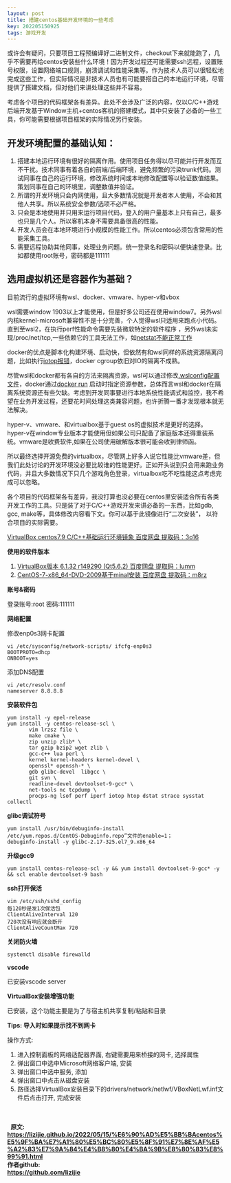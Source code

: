 ```yaml
---
layout: post
title: 搭建centos基础开发环境的一些考虑
key: 202205150925
tags: 游戏开发
---
```


或许会有疑问，只要项目工程预编译好二进制文件，checkout下来就能跑了，几乎不需要再给centos安装些什么环境！因为开发过程还可能需要ssh远程，设置账号权限，设置网络端口规则，崩溃调试和性能采集等。作为技术人员可以很轻松地完成这些工作，但实际情况是非技术人员也有可能要搭自己的本地运行环境，尽管提供了搭建文档，但对他们来讲处理这些并不容易。

考虑各个项目的代码框架各有差异。此处不会涉及广泛的内容，仅以C/C++游戏后端开发基于Window主机+centos客机的搭建模式，其中只安装了必备的一些工具，你可能需要根据项目框架的实际情况另行安装。

## 开发环境配置的基础认知：

1. 搭建本地运行环境有很好的隔离作用。使用项目任务得以尽可能并行开发而互不干扰。技术同事有着各自的前端/后端环境，避免频繁的污染trunk代码。测试同事在自己的运行环境，修改系统时间或本地修改配置等以验证数值结果。策划同事在自己的环境里，调整数值并验证。
2. 所谓的开发环境只会内网使用，且大多数情况就是开发者本人使用，不会和其他人共享。所以系统安全参数/选项不必严格。
3. 只会是本地使用并只用来运行项目代码，登入的用户量基本上只有自己，最多也只是几个人。所以客机本身不需要具备很高的性能。
4. 开发人员会在本地环境进行小规模的性能工作。所以centos必须包含常用的性能采集工具。
5. 需要远程协助其他同事，处理业务问题。统一登录名和密码以便快速登录。比如都使用root账号，密码都是111111


## 选用虚拟机还是容器作为基础？
目前流行的虚拟环境有wsl、docker、vmware、hyper-v和vbox

wsl需要window 1903以上才能使用，但是好多公司还在使用window7。另外wsl内核kernel-microsoft兼容性不是十分完善，个人觉得wsl只适用来跑点小代码。直到至wsl2，在执行perf性能命令需要先装微软特定的软件程序 ，另外wsl未实现/proc/net/tcp,一些依赖它的工具无法工作，如[netstat不能正常工作](https://github.com/microsoft/WSL/issues/1488)

docker的优点是脚本化构建环境、启动快，但依然有和wsl同样的系统资源隔离问题，比如执行[iotop报错](https://hustcat.github.io/iotop-problem-in-container/)，docker cgroup依旧对IO的隔离不成熟。

尽管wsl和docker都有各自的方法来隔离资源，wsl可以通过修改[.wslconfig配置文件](https://docs.microsoft.com/zh-cn/windows/wsl/wsl-config)，docker通过[docker run](https://docs.docker.com/config/containers/resource_constraints/) 启动时指定资源参数，总体而言wsl和docker在隔离系统资源还有些欠缺。考虑到开发同事要进行本地系统性能调式和监控，我不希望在业务开发过程，还要花时间处理这类兼容问题，也许折腾一番才发现根本就无法解决。

hyper-v、vmware、和virtualbox基于guest os的虚拟技术是更好的选择。hyper-v在window专业版本才能使用但如果公司只配备了家庭版本还得重装系统。vmware是收费软件,如果在公司使用破解版本很可能会收到律师函。

所以最终选择开源免费的virtualbox，尽管网上好多人说它性能比vmware差，但我们此处讨论的开发环境没必要比较谁的性能更好。正如开头说到只会用来跑业务代码，并且大多数情况下只几个游戏角色登录，virtualbox吃不吃性能这点考虑完成可以忽略。


各个项目的代码框架各有差异，我没打算也没必要在centos里安装适合所有各类开发工作的工具。只是装了对于C/C++游戏开发来讲必备的一东西，比如gdb, gcc, make等，具体修改内容看下文。你可以基于此镜像进行“二次安装”， 以符合项目的实际需要。

[VirtualBox centos7.9 C/C++基础运行环境镜象 百度网盘 提取码：3o16](https://pan.baidu.com/s/1XDqs2NQCgxjl13uiPjjFEg?pwd=3o16)

**使用的软件版本**

1. [VirtualBox版本 6.1.32 r149290 (Qt5.6.2) 百度网盘 提取码：lumm](https://pan.baidu.com/s/1l345SO8QxdaEkh2z5JrGpQ?pwd=lumm)
2. [CentOS-7-x86_64-DVD-2009基于minal安装 百度网盘 提取码：m8rz](https://pan.baidu.com/s/1LsCOKciPv6pxwafXafRqmw?pwd=m8rz)

**账号&密码**

登录账号:root 密码:111111 


**网络配置**

修改enp0s3网卡配置
```
vi /etc/sysconfig/network-scripts/ ifcfg-enp0s3
BOOTPROTO=dhcp
ONBOOT=yes
```
添加DNS配置
```
vi /etc/resolv.conf
nameserver 8.8.8.8
```

**安装软件包**
```
yum install -y epel-release
yum install -y centos-release-scl \
       vim lrzsz file \
       make cmake \
       zip unzip zlib* \
       tar gzip bzip2 wget zlib \
       gcc-c++ lua perl \
       kernel kernel-headers kernel-devel \
       openssl* openssh-* \
       gdb glibc-devel  libgcc \
       git svn \
       readline-devel devtoolset-9-gcc* \
       net-tools nc tcpdump \
       procps-ng lsof perf iperf iotop htop dstat strace sysstat collectl
```


**glibc调试符号**

```
yum install /usr/bin/debuginfo-install 
/etc/yum.repos.d/CentOS-Debuginfo.repo”文件的enable=1；
debuginfo-install -y glibc-2.17-325.el7_9.x86_64
```


**升级gcc9**

```
yum install centos-release-scl -y && yum install devtoolset-9-gcc* -y && scl enable devtoolset-9 bash
```

**ssh打开保活**
```
vim /etc/ssh/sshd_config
每120秒是发1次保活包
ClientAliveInterval 120
720次没有响应就会断开
ClientAliveCountMax 720
```

**关闭防火墙**

`systemctl disable firewalld`


**vscode**

已安装vscode server


**VirtualBox安装增强功能**

已安装，这个功能主要是为了与宿主机共享复制/粘贴和目录


**Tips: 导入时如果提示找不到网卡**

操作方式:
1. 进入控制面板的网络适配器界面, 右键需要用来桥接的网卡, 选择属性
2. 弹出窗口中选中Microsoft网络客户端, 安装
3. 弹出窗口中选中服务, 添加
4. 弹出窗口中点击从磁盘安装
5. 路径选择VirtualBox安装目录下的drivers/network/netlwf/VBoxNetLwf.inf文件后点击打开, 完成安装


<br>  
<br>  
<b>原文:<br>
<https://lizijie.github.io/2022/05/15/%E6%90%AD%E5%BB%BAcentos%E5%9F%BA%E7%A1%80%E5%BC%80%E5%8F%91%E7%8E%AF%E5%A2%83%E7%9A%84%E4%B8%80%E4%BA%9B%E8%80%83%E8%99%91.html>
<br>
作者github:<br>
<https://github.com/lizijie>
</b>